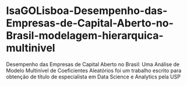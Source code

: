 # IsaGOLisboa-Desempenho-das-Empresas-de-Capital-Aberto-no-Brasil-modelagem-hierarquica-multinivel
Desempenho das Empresas de Capital Aberto no Brasil: Uma Análise de Modelo Multinível de Coeficientes Aleatórios  foi um trabalho escrito para obtenção de título de especialista em Data Science e Analytics pela USP
